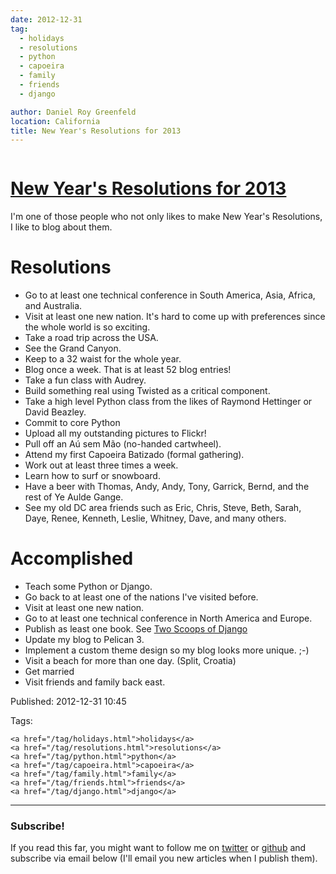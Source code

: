 ```yaml
---
date: 2012-12-31
tag:
  - holidays
  - resolutions
  - python
  - capoeira
  - family
  - friends
  - django

author: Daniel Roy Greenfeld
location: California
title: New Year's Resolutions for 2013
---
```


<div class="twelve wide column">
  <h1 class="ui block header">
    <div class="content">
      <a href="/2013-resolutions.html">New Year's Resolutions for 2013</a>
    </div>
  </h1>
  <p>
    I'm one of those people who not only likes to make New Year's Resolutions, I
    like to blog about them.
  </p>
  <h1 id="resolutions">Resolutions</h1>
  <ul>
    <li>
      Go to at least one technical conference in South America, Asia, Africa,
      and Australia.
    </li>
    <li>
      Visit at least one new nation. It's hard to come up with preferences since
      the whole world is so exciting.
    </li>
    <li>Take a road trip across the USA.</li>
    <li>See the Grand Canyon.</li>
    <li>Keep to a 32 waist for the whole year.</li>
    <li>Blog once a week. That is at least 52 blog entries!</li>
    <li>Take a fun class with Audrey.</li>
    <li>Build something real using Twisted as a critical component.</li>
    <li>
      Take a high level Python class from the likes of Raymond Hettinger or
      David Beazley.
    </li>
    <li>Commit to core Python</li>
    <li>Upload all my outstanding pictures to Flickr!</li>
    <li>Pull off an Aú sem Mão (no-handed cartwheel).</li>
    <li>Attend my first Capoeira Batizado (formal gathering).</li>
    <li>Work out at least three times a week.</li>
    <li>Learn how to surf or snowboard.</li>
    <li>
      Have a beer with Thomas, Andy, Andy, Tony, Garrick, Bernd, and the rest of
      Ye Aulde Gange.
    </li>
    <li>
      See my old DC area friends such as Eric, Chris, Steve, Beth, Sarah, Daye,
      Renee, Kenneth, Leslie, Whitney, Dave, and many others.
    </li>
  </ul>
  <h1 id="accomplished">Accomplished</h1>
  <ul>
    <li>Teach some Python or Django.</li>
    <li>Go back to at least one of the nations I've visited before.</li>
    <li>Visit at least one new nation.</li>
    <li>
      Go to at least one technical conference in North America and Europe.
    </li>
    <li>
      Publish as least one book. See
      <a href="http://django.2scoops.org/" target="_blank"
        >Two Scoops of Django</a
      >
    </li>
    <li>Update my blog to Pelican 3.</li>
    <li>Implement a custom theme design so my blog looks more unique. ;-)</li>
    <li>Visit a beach for more than one day. (Split, Croatia)</li>
    <li>Get married</li>
    <li>Visit friends and family back east.</li>
  </ul>
  <p>Published: 2012-12-31 10:45</p>
  <p>
    Tags:

    <a href="/tag/holidays.html">holidays</a>
    <a href="/tag/resolutions.html">resolutions</a>
    <a href="/tag/python.html">python</a>
    <a href="/tag/capoeira.html">capoeira</a>
    <a href="/tag/family.html">family</a>
    <a href="/tag/friends.html">friends</a>
    <a href="/tag/django.html">django</a>
  </p>
  <hr />
  <h3 class="ui header">Subscribe!</h3>
  <p>
    If you read this far, you might want to follow me on
    <a href="https://twitter.com/pydanny">twitter</a> or
    <a href="https://github.com/pydanny">github</a> and subscribe via email
    below (I'll email you new articles when I publish them).
  </p>
   
</div>
